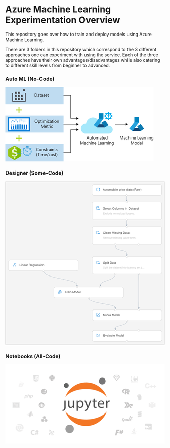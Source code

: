 # Azure Machine Learning Experimentation Overview

This repository goes over how to train and deploy models using Azure Machine Learning.

There are 3 folders in this repository which correspond to the 3 different approaches one can experiment with using the service. Each of the three approaches have their own advantages/disadvantages while also catering to different skill levels from beginner to advanced.

### Auto ML (No-Code)

![automl](screenshots/automl.png)

### Designer (Some-Code)

![designer](screenshots/designer.png)

### Notebooks (All-Code)

![jupyter](screenshots/jupyter.png)

```python

```
